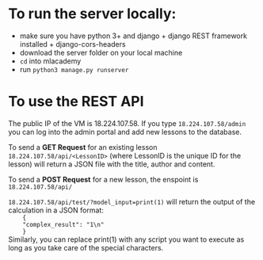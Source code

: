<h1>To run the server locally: </h1>

<ul>
<li>make sure you have python 3+ and django + django REST framework installed + django-cors-headers
<li>download the server folder on your local machine</li>
<li><code>cd</code> into mlacademy</li>
<li>run <code>python3 manage.py runserver</code></li> 
</ul> 

<h1>To use the REST API</h1>

<p>The public IP of the VM is 18.224.107.58. If you type <code>18.224.107.58/admin</code> you can log into the admin portal and add new lessons to the database.</p>
<p>To send a <b>GET Request</b> for an existing lesson <code>18.224.107.58/api/&ltLessonID&gt</code> (where LessonID is the unique ID for the lesson) will return a JSON file with the title, author and content. </p>
<p>To send a <b>POST Request</b> for a new lesson, the enspoint is <code>18.224.107.58/api/</code></p>
<p><code>18.224.107.58/api/test/?model_input=print(1)</code> will return the output of the calculation in a JSON format: <code> 
    {
    "complex_result": "1\n"
    }
</code>
Similarly, you can replace print(1) with any script you want to execute as long as you take care of the special characters. 
</p>
